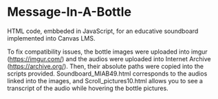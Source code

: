 # Message-In-A-Bottle
HTML code, embbeded in JavaScript, for an educative soundboard implemented into Canvas LMS. 

To fix compatibility issues, the bottle images were uploaded into imgur (https://imgur.com/) and the audios were uploaded into Internet Archive (https://archive.org/).
Then, their absolute paths were copied into the scripts provided.
Soundboard_MIAB49.html corresponds to the audios linked into the images, and Scroll_pictures10.html allows you to see a transcript of the audio while hovering the bottle pictures.
